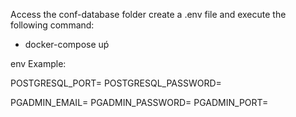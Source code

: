 Access the conf-database folder create a .env file and execute the following command:

- docker-compose uṕ

env Example:

POSTGRESQL_PORT= 
POSTGRESQL_PASSWORD= 

PGADMIN_EMAIL= 
PGADMIN_PASSWORD= 
PGADMIN_PORT= 
